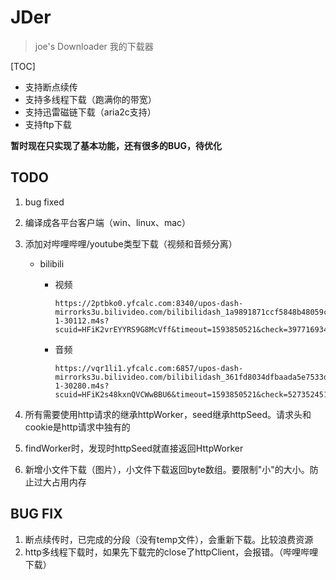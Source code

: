# JDer
> joe's Downloader 我的下载器

[TOC]

* 支持断点续传
* 支持多线程下载（跑满你的带宽）
* 支持迅雷磁链下载（aria2c支持）
* 支持ftp下载

**暂时现在只实现了基本功能，还有很多的BUG，待优化**

## TODO 
1. bug fixed

2. 编译成各平台客户端（win、linux、mac）

3. 添加对哔哩哔哩/youtube类型下载（视频和音频分离）

   * bilibili

     * 视频

       ```
       https://2ptbko0.yfcalc.com:8340/upos-dash-mirrorks3u.bilivideo.com/bilibilidash_1a9891871ccf5848b48059cf351dffafc65d4e7f/173233842_da2-1-30112.m4s?scuid=HFiK2vrEYYRS9G8McVff&timeout=1593850521&check=3977169348&sttype=90&yfdspt=1593245721584&yfpri=150&yfopt=17&yfskip=1&yfreqid=AEyyliECJDvcAGZAAM&yftt=100&yfhost=9kalbf3.yfcache.com&yfpm=1
       ```

     * 音频

       ```
       https://vqr1li1.yfcalc.com:6857/upos-dash-mirrorks3u.bilivideo.com/bilibilidash_361fd8034dfbaada5e7533ddfcd2d443dfc40d6d/173233842_da2-1-30280.m4s?scuid=HFiK2s48kxnQVCWwBBU6&timeout=1593850521&check=527352451&sttype=90&yfdspt=1593245721581&yfpri=150&yfopt=25&yfskip=1&yfreqid=AEyyliECJDvcAGZAAK&yftt=100&yfhost=9kalbf3.yfcache.com&yfpm=1
       ```
   
4. 所有需要使用http请求的继承httpWorker，seed继承httpSeed。请求头和cookie是http请求中独有的

5. findWorker时，发现时httpSeed就直接返回HttpWorker

6. 新增小文件下载（图片），小文件下载返回byte数组。要限制"小"的大小。防止过大占用内存

## BUG FIX

1. 断点续传时，已完成的分段（没有temp文件），会重新下载。比较浪费资源
2. http多线程下载时，如果先下载完的close了httpClient，会报错。（哔哩哔哩下载）



